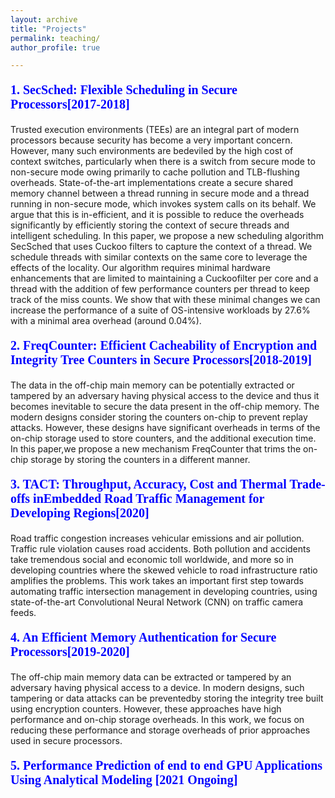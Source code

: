 ```yaml
---
layout: archive
title: "Projects"
permalink: teaching/
author_profile: true

---
```

 

<p style="color:blue;font-size:20px;font-family:verdana;"><b>1. SecSched: Flexible Scheduling in Secure Processors[2017-2018]</b></p>

<p>
        
 Trusted execution environments (TEEs) are an integral part of modern processors because security has become a very important concern. However, many such environments are bedeviled by the high cost of context switches, particularly when there is a switch from secure mode to non-secure mode owing primarily to cache pollution and TLB-flushing overheads. State-of-the-art implementations create a secure shared memory channel between a thread running in secure mode and a thread running in non-secure mode, which invokes system calls on its behalf. We argue that this is in-efficient, and it is possible to reduce the overheads significantly by efficiently storing the context of secure threads and intelligent scheduling. In this paper, we propose a new scheduling algorithm SecSched that uses Cuckoo filters to capture the context of a thread. We schedule threads with similar contexts on the same core to leverage the effects of the locality. Our algorithm requires minimal hardware enhancements that are limited to maintaining a Cuckoofilter per core and a thread with the addition of few performance counters per thread to keep track of the miss counts. We show that with these minimal changes we can increase the performance of a suite of OS-intensive workloads by 27.6% with a minimal area overhead (around 0.04%).
 
 </p>

<p style="color:blue;font-size:20px;font-family:verdana;"><b>2. FreqCounter: Efficient Cacheability of Encryption and Integrity Tree Counters in Secure Processors[2018-2019]</b></p>

<p>
The data in the off-chip main memory can be potentially extracted or tampered by an adversary having physical access to the device and thus it becomes inevitable to secure the data present in the off-chip memory. The modern designs consider storing the counters on-chip to prevent replay attacks. However,  these designs have significant overheads in terms of the on-chip storage used to store counters, and the additional execution time. In this paper,we propose a new mechanism FreqCounter that trims the on-chip storage by storing the counters in a different manner.

</p>

<p style="color:blue;font-size:20px;font-family:verdana;"><b>3. TACT: Throughput, Accuracy, Cost and Thermal Trade-offs inEmbedded Road Traffic Management for Developing Regions[2020]</b></p>

<p>
Road traffic congestion increases vehicular emissions and air pollution. Traffic rule violation causes road accidents. Both pollution and accidents take tremendous social and economic toll worldwide, and more so in developing countries where the skewed vehicle to road infrastructure ratio amplifies the problems. This work takes an important first step towards automating traffic intersection management in developing countries, using state-of-the-art Convolutional Neural Network (CNN) on traffic camera feeds.
 
 </p>
 

<p style="color:blue;font-size:20px;font-family:verdana;"><b>4. An Efficient Memory Authentication for Secure Processors[2019-2020]</b></p>
<p>
 The off-chip main memory data can be extracted or tampered by an adversary having physical access to a device. In modern designs, such tampering or data attacks can be preventedby storing the integrity tree built using  encryption  counters. However, these approaches have high performance and on-chip storage overheads. In this work, we focus on reducing these performance and storage overheads of prior approaches used in secure processors.
</p>


<p style="color:blue;font-size:20px;font-family:verdana;"><b>5. Performance Prediction of end to end GPU Applications Using Analytical Modeling [2021 Ongoing]</b></p>
